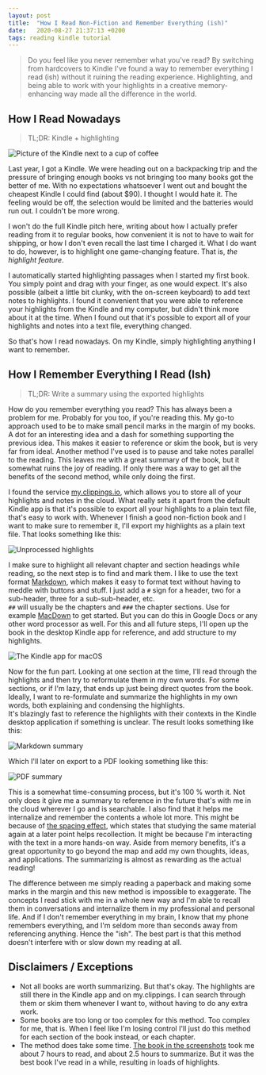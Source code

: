 ```yaml
---
layout: post
title:  "How I Read Non-Fiction and Remember Everything (ish)"
date:   2020-08-27 21:37:13 +0200
tags: reading kindle tutorial
---
```

> Do you feel like you never remember what you've read?
> By switching from hardcovers to Kindle I've found a way to remember everything I read (ish) without it ruining the reading experience. 
> Highlighting, and being able to work with your highlights in a creative memory-enhancing way made all the difference in the world.

## How I Read Nowadays
> TL;DR: Kindle + highlighting

![Picture of the Kindle next to a cup of coffee](https://i.imgur.com/dqUOWva.jpg)

Last year, I got a Kindle.
We were heading out on a backpacking trip and the pressure of bringing enough books vs not bringing too many books got the better of me. 
With no expectations whatsoever I went out and bought the cheapest Kindle I could find (about $90). 
I thought I would hate it. 
The feeling would be off, the selection would be limited and the batteries would run out. 
I couldn't be more wrong. 

I won't do the full Kindle pitch here, writing about how I actually prefer reading from it to regular books, how convenient it is not to have to wait for shipping, or how I don't even recall the last time I charged it. 
What I do want to do, however, is to highlight one game-changing feature. 
That is, _the highlight feature_. 

I automatically started highlighting passages when I started my first book. 
You simply point and drag with your finger, as one would expect. 
It's also possible (albeit a little bit clunky, with the on-screen keyboard) to add text notes to highlights. 
I found it convenient that you were able to reference your highlights from the Kindle and my computer, but didn't think more about it at the time. 
When I found out that it's possible to export all of your highlights and notes into a text file, everything changed. 

So that's how I read nowadays. 
On my Kindle, simply highlighting anything I want to remember. 

## How I Remember Everything I Read (Ish)
> TL;DR: Write a summary using the exported highlights

How do you remember everything you read?
This has always been a problem for me. 
Probably for you too, if you're reading this. 
My go-to approach used to be to make small pencil marks in the margin of my books.
A dot for an interesting idea and a dash for something supporting the previous idea. 
This makes it easier to reference or skim the book, but is very far from ideal. 
Another method I've used is to pause and take notes parallel to the reading. 
This leaves me with a great summary of the book, but it somewhat ruins the joy of reading. 
If only there was a way to get all the benefits of the second method, while only doing the first. 

I found the service [my.clippings.io](https://my.clippings.io/), which allows you to store all of your highlights and notes in the cloud. 
What really sets it apart from the default Kindle app is that it's possible to export all your highlights to a plain text file, that's easy to work with. 
Whenever I finish a good non-fiction book and I want to make sure to remember it, I'll export my highlights as a plain text file. That looks something like this:

![Unprocessed highlights](https://i.imgur.com/Jo14pWi.png)

I make sure to highlight all relevant chapter and section headings while reading, so the next step is to find and mark them. 
I like to use the text format [Markdown](https://en.wikipedia.org/wiki/Markdown), which makes it easy to format text without having to meddle with buttons and stuff.
I just add a `#` sign for a header, two for a sub-header, three for a sub-sub-header, etc.  
`##` will usually be the chapters and `###` the chapter sections. 
Use for example [MacDown](https://macdown.uranusjr.com/) to get started. 
But you can do this in Google Docs or any other word processor as well. 
For this and all future steps, I'll open up the book in the desktop Kindle app for reference, and add structure to my highlights. 

![The Kindle app for macOS](https://i.imgur.com/jaSyNeu.png)

Now for the fun part.
Looking at one section at the time, I'll read through the highlights and then try to reformulate them in my own words.
For some sections, or if I'm lazy, that ends up just being direct quotes from the book. 
Ideally, I want to re-formulate and summarize the highlights in my own words, both explaining and condensing the highlights.  
It's blazingly fast to reference the highlights with their contexts in the Kindle desktop application if something is unclear. 
The result looks something like this:

![Markdown summary](https://i.imgur.com/R2Q2ugu.png)

Which I'll later on export to a PDF looking something like this:

![PDF summary](https://i.imgur.com/homERXa.png)

This is a somewhat time-consuming process, but it's 100 % worth it. 
Not only does it give me a summary to reference in the future that's with me in the cloud wherever I go and is searchable. 
I also find that it helps me internalize and remember the contents a whole lot more. 
This might be because of [the spacing effect](https://en.wikipedia.org/wiki/Spacing_effect), which states that studying the same material again at a later point helps recollection.
It might be because I'm interacting with the text in a more hands-on way. 
Aside from memory benefits, it's a great opportunity to go beyond the map and add my own thoughts, ideas, and applications. 
The summarizing is almost as rewarding as the actual reading!

The difference between me simply reading a paperback and making some marks in the margin and this new method is impossible to exaggerate. 
The concepts I read stick with me in a whole new way and I'm able to recall them in conversations and internalize them in my professional and personal life. 
And if I don't remember everything in my brain, I know that my phone remembers everything, and I'm seldom more than seconds away from referencing anything. 
Hence the "ish". 
The best part is that this method doesn't interfere with or slow down my reading at all.

## Disclaimers / Exceptions

- Not all books are worth summarizing. 
But that's okay.
The highlights are still there in the Kindle app and on my.clippings. 
I can search through them or skim them whenever I want to, without having to do any extra work.
- Some books are too long or too complex for this method. 
Too complex for me, that is. 
When I feel like I'm losing control I'll just do this method for each section of the book instead, or each chapter. 
- The method does take some time.
[The book in the screenshots](https://www.goodreads.com/book/show/27985224) took me about 7 hours to read, and about 2.5 hours to summarize.
But it was the best book I've read in a while, resulting in loads of highlights.
